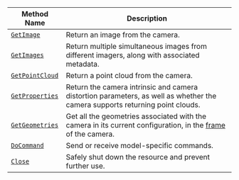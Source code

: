 <!-- prettier-ignore -->
Method Name | Description
----------- | -----------
[`GetImage`](/build/configure/components/camera/#getimage) | Return an image from the camera.
[`GetImages`](/build/configure/components/camera/#getimages) | Return multiple simultaneous images from different imagers, along with associated metadata.
[`GetPointCloud`](/build/configure/components/camera/#getpointcloud) | Return a point cloud from the camera.
[`GetProperties`](/build/configure/components/camera/#getproperties) | Return the camera intrinsic and camera distortion parameters, as well as whether the camera supports returning point clouds.
[`GetGeometries`](/build/configure/components/camera/#getgeometries) | Get all the geometries associated with the camera in its current configuration, in the [frame](/mobility/frame-system/) of the camera.
[`DoCommand`](/build/configure/components/camera/#docommand) | Send or receive model-specific commands.
[`Close`](/build/configure/components/camera/#close) | Safely shut down the resource and prevent further use.
